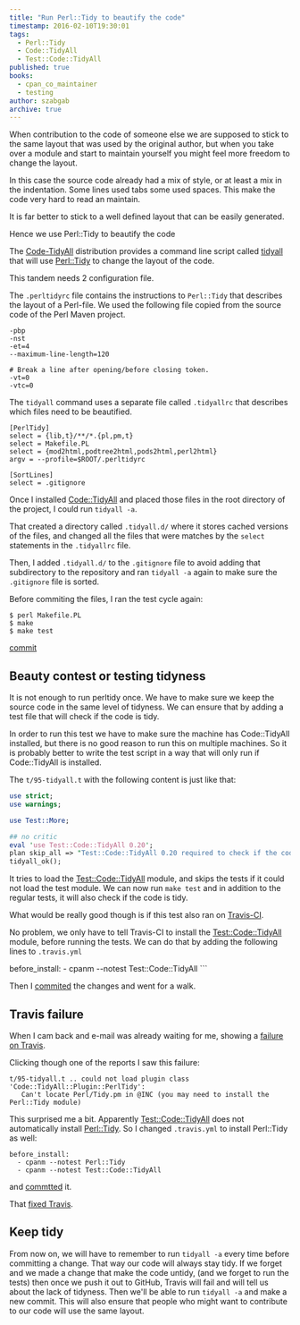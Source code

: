 ```yaml
---
title: "Run Perl::Tidy to beautify the code"
timestamp: 2016-02-10T19:30:01
tags:
  - Perl::Tidy
  - Code::TidyAll
  - Test::Code::TidyAll
published: true
books:
  - cpan_co_maintainer
  - testing
author: szabgab
archive: true
---
```



When contribution to the code of someone else we are supposed to stick to the same layout that was used by the original author,
but when you take over a module and start to maintain yourself you might feel more freedom to change the layout.

In this case the source code already had a mix of style, or at least a mix in the indentation.
Some lines used tabs some used spaces. This make the code very hard to read an maintain.

It is far better to stick to a well defined layout that can be easily generated.

Hence we use Perl::Tidy to beautify the code


The [Code-TidyAll](https://metacpan.org/release/Code-TidyAll) distribution provides a command line script
called [tidyall](https://metacpan.org/pod/distribution/Code-TidyAll/bin/tidyall) that will use
[Perl::Tidy](https://metacpan.org/pod/Perl::Tidy) to change the layout of the code.

This tandem needs 2 configuration file.

The `.perltidyrc` file contains the instructions to `Perl::Tidy` that describes the layout
of a Perl-file.  We used the following file copied from the source code of the Perl Maven project.

```
-pbp
-nst
-et=4
--maximum-line-length=120

# Break a line after opening/before closing token.
-vt=0
-vtc=0
```


The `tidyall` command uses a separate file called `.tidyallrc` that describes
which files need to be beautified.

```
[PerlTidy]
select = {lib,t}/**/*.{pl,pm,t}
select = Makefile.PL
select = {mod2html,podtree2html,pods2html,perl2html}
argv = --profile=$ROOT/.perltidyrc

[SortLines]
select = .gitignore
```

Once I installed [Code::TidyAll](https://metacpan.org/release/Code-TidyAll)
and placed those files in the root directory of the project,
I could run `tidyall -a`.

That created a directory called `.tidyall.d/` where it stores cached versions of the files,
and changed all the files that were matches by the `select` statements in the `.tidyallrc` file.

Then, I added `.tidyall.d/` to the `.gitignore` file to avoid adding that subdirectory
to the repository and ran `tidyall -a` again to make sure the `.gitignore` file is sorted.

Before commiting the files, I ran the test cycle again:

```
$ perl Makefile.PL
$ make
$ make test
```

[commit](https://github.com/szabgab/Pod-Tree/commit/417c49b0215730187175ad87cdf575a4e98b274c)

## Beauty contest or testing tidyness

It is not enough to run perltidy once. We have to make sure we keep the source code in the same level of tidyness.
We can ensure that by adding a test file that will check if the code is tidy.

In order to run this test we have to make sure the machine has Code::TidyAll installed, but there is no good reason
to run this on multiple machines. So it is probably better to write the test script in a way that will only run
if Code::TidyAll is installed.

The `t/95-tidyall.t` with the following content is just like that:

```perl
use strict;
use warnings;

use Test::More;

## no critic
eval 'use Test::Code::TidyAll 0.20';
plan skip_all => "Test::Code::TidyAll 0.20 required to check if the code is clean." if $@;
tidyall_ok();
```

It tries to load the [Test::Code::TidyAll](https://metacpan.org/release/Code-TidyAll) module,
and skips the tests if it could not load the test module. We can now run `make test`
and in addition to the regular tests, it will also check if the code is tidy.

What would be really good though is if this test also ran on [Travis-CI](/enable-travis-ci-for-continous-integration).

No problem, we only have to tell Travis-CI to install the [Test::Code::TidyAll](https://metacpan.org/release/Code-TidyAll) module,
before running the tests. We can do that by adding the following lines to `.travis.yml`

<cod>
before_install:
  - cpanm --notest Test::Code::TidyAll
```

Then I [commited](https://github.com/szabgab/Pod-Tree/commit/3451d9166170f3d861e7255e9d77046615d5baff) the changes and went for a walk.

## Travis failure

When I cam back and e-mail was already waiting for me, showing a
[failure on Travis](https://travis-ci.org/szabgab/Pod-Tree/builds/63151328).

Clicking though one of the reports I saw this failure:

```
t/95-tidyall.t .. could not load plugin class 'Code::TidyAll::Plugin::PerlTidy':
   Can't locate Perl/Tidy.pm in @INC (you may need to install the Perl::Tidy module)
```

This surprised me a bit. Apparently [Test::Code::TidyAll](https://metacpan.org/pod/Test::Code::TidyAll)
does not automatically install [Perl::Tidy](https://metacpan.org/pod/Perl::Tidy).
So I changed `.travis.yml` to install Perl::Tidy as well:


```
before_install:
  - cpanm --notest Perl::Tidy
  - cpanm --notest Test::Code::TidyAll
```

and [commtted](https://github.com/szabgab/Pod-Tree/commit/5e2f3c1da03a76538c320444e9d364ea713da3d6) it.

That [fixed Travis](https://travis-ci.org/szabgab/Pod-Tree/builds/63154941).

## Keep tidy

From now on, we will have to remember to run `tidyall -a` every time before committing a change.
That way our code will always stay tidy. If we forget and we made a change that make the code untidy,
(and we forget to run the tests) then once we push it out to GitHub, Travis will fail and will tell us
about the lack of tidyness. Then we'll be able to run `tidyall -a` and make a new commit.
This will also ensure that people who might want to contribute to our code will use the same layout.



